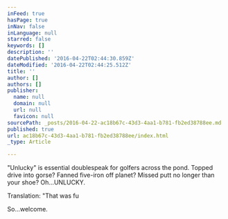 ```yaml
---
inFeed: true
hasPage: true
inNav: false
inLanguage: null
starred: false
keywords: []
description: ''
datePublished: '2016-04-22T02:44:30.859Z'
dateModified: '2016-04-22T02:44:25.512Z'
title: ''
author: []
authors: []
publisher:
  name: null
  domain: null
  url: null
  favicon: null
sourcePath: _posts/2016-04-22-ac18b67c-43d3-4aa1-b781-fb2ed38788ee.md
published: true
url: ac18b67c-43d3-4aa1-b781-fb2ed38788ee/index.html
_type: Article

---
```

"Unlucky" is essential doublespeak for golfers across the pond. Topped drive into gorse? Fanned five-iron off planet? Missed putt no longer than your shoe? Oh...UNLUCKY.

Translation: "That was fu

So...welcome.